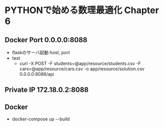 # PYTHONで始める数理最適化 Chapter 6

## Docker Port 0.0.0.0:8088
- flaskのサーバ起動 host, port
- test
    - curl -X POST -F students=@app/resource/students.csv -F cars=@app/resource/cars.csv -o app/resource/solution.csv 0.0.0.0:8088/api

## Private IP 172.18.0.2:8088

## Docker
- docker-compose up --build